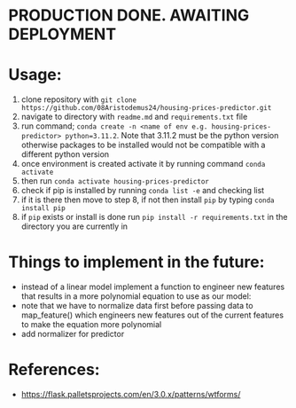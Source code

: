 # **PRODUCTION DONE. AWAITING DEPLOYMENT**  

# Usage:
1. clone repository with `git clone https://github.com/08Aristodemus24/housing-prices-predictor.git`
2. navigate to directory with `readme.md` and `requirements.txt` file
3. run command; `conda create -n <name of env e.g. housing-prices-predictor> python=3.11.2`. Note that 3.11.2 must be the python version otherwise packages to be installed would not be compatible with a different python version
4. once environment is created activate it by running command `conda activate`
5. then run `conda activate housing-prices-predictor`
6. check if pip is installed by running `conda list -e` and checking list
7. if it is there then move to step 8, if not then install `pip` by typing `conda install pip`
8. if `pip` exists or install is done run `pip install -r requirements.txt` in the directory you are currently in

# Things to implement in the future:
- instead of a linear model implement a function to engineer new features that results in a more polynomial equation to use as our model:
- note that we have to normalize data first before passing data to map_feature() which engineers new features out of the current features
to make the equation more polynomial
- add normalizer for predictor

# References:
* https://flask.palletsprojects.com/en/3.0.x/patterns/wtforms/